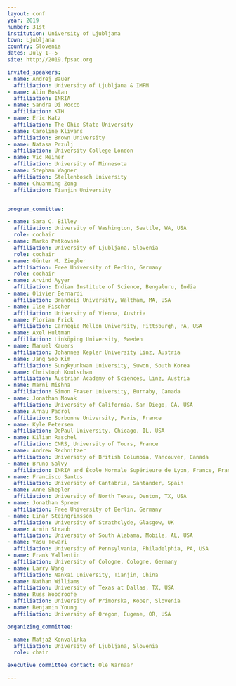```yaml
---
layout: conf
year: 2019
number: 31st
institution: University of Ljubljana
town: Ljubljana
country: Slovenia
dates: July 1--5
site: http://2019.fpsac.org

invited_speakers:
- name: Andrej Bauer
  affiliation: University of Ljubljana & IMFM
- name: Alin Bostan
  affiliation: INRIA
- name: Sandra Di Rocco
  affiliation: KTH
- name: Eric Katz
  affiliation: The Ohio State University
- name: Caroline Klivans
  affiliation: Brown University
- name: Natasa Przulj
  affiliation: University College London
- name: Vic Reiner
  affiliation: University of Minnesota
- name: Stephan Wagner
  affiliation: Stellenbosch University
- name: Chuanming Zong
  affiliation: Tianjin University


program_committee:

- name: Sara C. Billey
  affiliation: University of Washington, Seattle, WA, USA
  role: cochair
- name: Marko Petkovšek
  affiliation: University of Ljubljana, Slovenia
  role: cochair
- name: Günter M. Ziegler
  affiliation: Free University of Berlin, Germany
  role: cochair
- name: Arvind Ayyer
  affiliation: Indian Institute of Science, Bengaluru, India
- name: Olivier Bernardi
  affiliation: Brandeis University, Waltham, MA, USA
- name: Ilse Fischer
  affiliation: University of Vienna, Austria
- name: Florian Frick
  affiliation: Carnegie Mellon University, Pittsburgh, PA, USA
- name: Axel Hultman
  affiliation: Linköping University, Sweden
- name: Manuel Kauers
  affiliation: Johannes Kepler University Linz, Austria
- name: Jang Soo Kim
  affiliation: Sungkyunkwan University, Suwon, South Korea
- name: Christoph Koutschan
  affiliation: Austrian Academy of Sciences, Linz, Austria
- name: Marni Mishna
  affiliation: Simon Fraser University, Burnaby, Canada
- name: Jonathan Novak
  affiliation: University of California, San Diego, CA, USA
- name: Arnau Padrol
  affiliation: Sorbonne University, Paris, France
- name: Kyle Petersen
  affiliation: DePaul University, Chicago, IL, USA
- name: Kilian Raschel
  affiliation: CNRS, University of Tours, France
- name: Andrew Rechnitzer
  affiliation: University of British Columbia, Vancouver, Canada
- name: Bruno Salvy
  affiliation: INRIA and École Normale Supérieure de Lyon, France, France
- name: Francisco Santos
  affiliation: University of Cantabria, Santander, Spain
- name: Anne Shepler
  affiliation: University of North Texas, Denton, TX, USA
- name: Jonathan Spreer
  affiliation: Free University of Berlin, Germany
- name: Einar Steingrimsson
  affiliation: University of Strathclyde, Glasgow, UK
- name: Armin Straub
  affiliation: University of South Alabama, Mobile, AL, USA
- name: Vasu Tewari
  affiliation: University of Pennsylvania, Philadelphia, PA, USA
- name: Frank Vallentin
  affiliation: University of Cologne, Cologne, Germany
- name: Larry Wang
  affiliation: Nankai University, Tianjin, China
- name: Nathan Williams
  affiliation: University of Texas at Dallas, TX, USA
- name: Russ Woodroofe 
  affiliation: University of Primorska, Koper, Slovenia
- name: Benjamin Young
  affiliation: University of Oregon, Eugene, OR, USA

organizing_committee:

- name: Matjaž Konvalinka
  affiliation: University of Ljubljana, Slovenia
  role: chair

executive_committee_contact: Ole Warnaar

---
```

